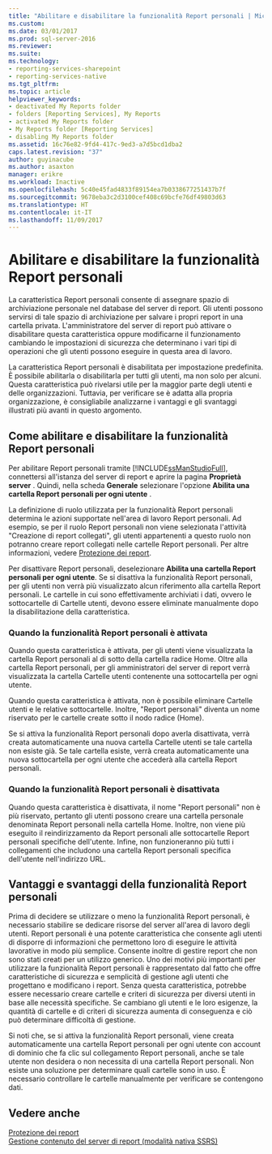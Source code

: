 ```yaml
---
title: "Abilitare e disabilitare la funzionalità Report personali | Microsoft Docs"
ms.custom: 
ms.date: 03/01/2017
ms.prod: sql-server-2016
ms.reviewer: 
ms.suite: 
ms.technology:
- reporting-services-sharepoint
- reporting-services-native
ms.tgt_pltfrm: 
ms.topic: article
helpviewer_keywords:
- deactivated My Reports folder
- folders [Reporting Services], My Reports
- activated My Reports folder
- My Reports folder [Reporting Services]
- disabling My Reports folder
ms.assetid: 16c76e82-9fd4-417c-9ed3-a7d5bcd1dba2
caps.latest.revision: "37"
author: guyinacube
ms.author: asaxton
manager: erikre
ms.workload: Inactive
ms.openlocfilehash: 5c40e45fad4833f89154ea7b0338677251437b7f
ms.sourcegitcommit: 9678eba3c2d3100cef408c69bcfe76df49803d63
ms.translationtype: HT
ms.contentlocale: it-IT
ms.lasthandoff: 11/09/2017
---
```

# <a name="enable-and-disable-my-reports"></a>Abilitare e disabilitare la funzionalità Report personali
  La caratteristica Report personali consente di assegnare spazio di archiviazione personale nel database del server di report. Gli utenti possono servirsi di tale spazio di archiviazione per salvare i propri report in una cartella privata. L'amministratore del server di report può attivare o disabilitare questa caratteristica oppure modificarne il funzionamento cambiando le impostazioni di sicurezza che determinano i vari tipi di operazioni che gli utenti possono eseguire in questa area di lavoro.  
  
 La caratteristica Report personali è disabilitata per impostazione predefinita. È possibile abilitarla o disabilitarla per tutti gli utenti, ma non solo per alcuni. Questa caratteristica può rivelarsi utile per la maggior parte degli utenti e delle organizzazioni. Tuttavia, per verificare se è adatta alla propria organizzazione, è consigliabile analizzarne i vantaggi e gli svantaggi illustrati più avanti in questo argomento.  
  
## <a name="how-to-enable-and-disable-my-reports"></a>Come abilitare e disabilitare la funzionalità Report personali  
 Per abilitare Report personali tramite [!INCLUDE[ssManStudioFull](../../includes/ssmanstudiofull-md.md)], connettersi all'istanza del server di report e aprire la pagina **Proprietà server** . Quindi, nella scheda **Generale** selezionare l'opzione **Abilita una cartella Report personali per ogni utente** .  
  
 La definizione di ruolo utilizzata per la funzionalità Report personali determina le azioni supportate nell'area di lavoro Report personali. Ad esempio, se per il ruolo Report personali non viene selezionata l'attività "Creazione di report collegati", gli utenti appartenenti a questo ruolo non potranno creare report collegati nelle cartelle Report personali. Per altre informazioni, vedere [Protezione dei report](../../reporting-services/security/secure-my-reports.md).  
  
 Per disattivare Report personali, deselezionare **Abilita una cartella Report personali per ogni utente**. Se si disattiva la funzionalità Report personali, per gli utenti non verrà più visualizzato alcun riferimento alla cartella Report personali. Le cartelle in cui sono effettivamente archiviati i dati, ovvero le sottocartelle di Cartelle utenti, devono essere eliminate manualmente dopo la disabilitazione della caratteristica.  
  
### <a name="when-my-reports-is-activated"></a>Quando la funzionalità Report personali è attivata  
 Quando questa caratteristica è attivata, per gli utenti viene visualizzata la cartella Report personali al di sotto della cartella radice Home. Oltre alla cartella Report personali, per gli amministratori del server di report verrà visualizzata la cartella Cartelle utenti contenente una sottocartella per ogni utente.  
  
 Quando questa caratteristica è attivata, non è possibile eliminare Cartelle utenti e le relative sottocartelle. Inoltre, "Report personali" diventa un nome riservato per le cartelle create sotto il nodo radice (Home).  
  
 Se si attiva la funzionalità Report personali dopo averla disattivata, verrà creata automaticamente una nuova cartella Cartelle utenti se tale cartella non esiste già. Se tale cartella esiste, verrà creata automaticamente una nuova sottocartella per ogni utente che accederà alla cartella Report personali.  
  
### <a name="when-my-reports-is-deactivated"></a>Quando la funzionalità Report personali è disattivata  
 Quando questa caratteristica è disattivata, il nome "Report personali" non è più riservato, pertanto gli utenti possono creare una cartella personale denominata Report personali nella cartella Home. Inoltre, non viene più eseguito il reindirizzamento da Report personali alle sottocartelle Report personali specifiche dell'utente. Infine, non funzioneranno più tutti i collegamenti che includono una cartella Report personali specifica dell'utente nell'indirizzo URL.  
  
## <a name="choosing-to-use-my-reports"></a>Vantaggi e svantaggi della funzionalità Report personali  
 Prima di decidere se utilizzare o meno la funzionalità Report personali, è necessario stabilire se dedicare risorse del server all'area di lavoro degli utenti. Report personali è una potente caratteristica che consente agli utenti di disporre di informazioni che permettono loro di eseguire le attività lavorative in modo più semplice. Consente inoltre di gestire report che non sono stati creati per un utilizzo generico. Uno dei motivi più importanti per utilizzare la funzionalità Report personali è rappresentato dal fatto che offre caratteristiche di sicurezza e semplicità di gestione agli utenti che progettano e modificano i report. Senza questa caratteristica, potrebbe essere necessario creare cartelle e criteri di sicurezza per diversi utenti in base alle necessità specifiche. Se cambiano gli utenti e le loro esigenze, la quantità di cartelle e di criteri di sicurezza aumenta di conseguenza e ciò può determinare difficoltà di gestione.  
  
 Si noti che, se si attiva la funzionalità Report personali, viene creata automaticamente una cartella Report personali per ogni utente con account di dominio che fa clic sul collegamento Report personali, anche se tale utente non desidera o non necessita di una cartella Report personali. Non esiste una soluzione per determinare quali cartelle sono in uso. È necessario controllare le cartelle manualmente per verificare se contengono dati.  
  
## <a name="see-also"></a>Vedere anche  
 [Protezione dei report](../../reporting-services/security/secure-my-reports.md)   
 [Gestione contenuto del server di report &#40;modalità nativa SSRS&#41;](../../reporting-services/report-server/report-server-content-management-ssrs-native-mode.md)  
  
  
